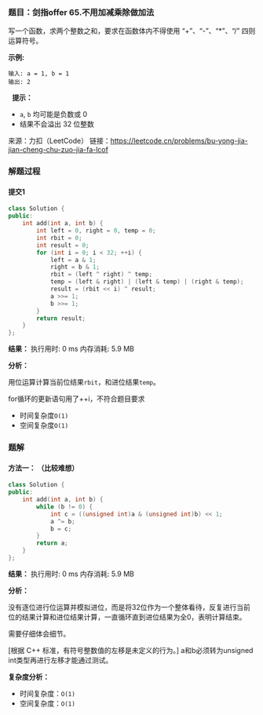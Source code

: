 ### 题目：剑指offer 65.不用加减乘除做加法
写一个函数，求两个整数之和，要求在函数体内不得使用 “+”、“-”、“*”、“/” 四则运算符号。

**示例:**
```
输入: a = 1, b = 1
输出: 2
```
 
**提示：**
- `a`, `b` 均可能是负数或 0
- 结果不会溢出 32 位整数

来源：力扣（LeetCode）
链接：https://leetcode.cn/problems/bu-yong-jia-jian-cheng-chu-zuo-jia-fa-lcof

### 解题过程
#### 提交1
```C++
class Solution {
public:
    int add(int a, int b) {
        int left = 0, right = 0, temp = 0;
        int rbit = 0;
        int result = 0;
        for (int i = 0; i < 32; ++i) {
            left = a & 1;
            right = b & 1;
            rbit = (left ^ right) ^ temp;
            temp = (left & right) | (left & temp) | (right & temp);
            result = (rbit << i) ^ result;
            a >>= 1;
            b >>= 1;
        }
        return result;
    }
};
```
**结果：** 执行用时: 0 ms         内存消耗: 5.9 MB

**分析：**

用位运算计算当前位结果`rbit`，和进位结果`temp`。

for循环的更新语句用了++i，不符合题目要求

- 时间复杂度`O(1)`
- 空间复杂度`O(1)`


### 题解

#### 方法一： （比较难想）
```C++
class Solution {
public:
    int add(int a, int b) {
        while (b != 0) {
            int c = ((unsigned int)a & (unsigned int)b) << 1;
            a ^= b;
            b = c;
        }
        return a;
    }
};
```
**结果：** 执行用时: 0 ms            内存消耗: 5.9 MB

**分析：**

没有逐位进行位运算并模拟进位，而是将32位作为一个整体看待，反复进行当前位的结果计算和进位结果计算，一直循环直到进位结果为全0，表明计算结束。

需要仔细体会细节。

[根据 C++ 标准，有符号整数值的左移是未定义的行为。] a和b必须转为unsigned int类型再进行左移才能通过测试。

**复杂度分析：**
- 时间复杂度：`O(1)`
- 空间复杂度：`O(1)`
